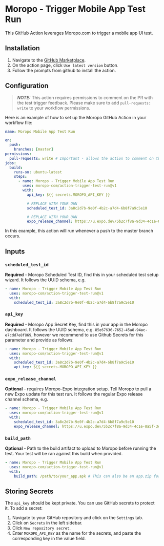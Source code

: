 # Moropo - Trigger Mobile App Test Run

This GitHub Action leverages Moropo.com to trigger a mobile app UI test.

## Installation

1. Navigate to the [GitHub Marketplace](https://github.com/marketplace/actions/moropo-trigger-mobile-app-test-run).
2. On the action page, click `Use latest version` button.
3. Follow the prompts from github to install the action.

## Configuration

> **_NOTE:_** This action requires permissions to comment on the PR with the test trigger feedback. Please make sure to add `pull-requests: write` to your workflow permissions.

Here is an example of how to set up the Moropo GitHub Action in your workflow file:

```yaml
name: Moropo Mobile App Test Run

on:
  push:
    branches: [master]
permissions:
  pull-requests: write # Important - allows the action to comment on the PR with the test trigger feedback
jobs:
  build:
    runs-on: ubuntu-latest
    steps:
      - name: Moropo - Trigger Mobile App Test Run
        uses: moropo-com/action-trigger-test-run@v1
        with:
          api_key: ${{ secrets.MOROPO_API_KEY }}

          # REPLACE WITH YOUR OWN
          scheduled_test_id: 3a8c2d7b-9e0f-4b2c-a7d4-6b8f7a9c5e10

          # REPLACE WITH YOUR OWN
          expo_release_channel: https://u.expo.dev/5b2c7f8a-9d34-4c1e-8a5f-3d9e7b0c2f12?channel-name=moropo-410&runtime-version=exposdk:47.0.0&platform=android
```

In this example, this action will run whenever a push to the master branch occurs.

## Inputs

### `scheduled_test_id`

**Required** - Moropo Scheduled Test ID, find this in your scheduled test setup wizard.
It follows the UUID schema, e.g.

```yaml
- name: Moropo - Trigger Mobile App Test Run
  uses: moropo-com/action-trigger-test-run@v1
  with:
    scheduled_test_id: 3a8c2d7b-9e0f-4b2c-a7d4-6b8f7a9c5e10
```

### `api_key`

**Required** - Moropo App Secret Key, find this in your app in the Moropo dashboard.
It follows the UUID schema, e.g. `85e67636-7652-45a8-94ac-e7cdd7e8f869`, however we recommend to use Github Secrets for this parameter and provide as follows:

```yaml
- name: Moropo - Trigger Mobile App Test Run
  uses: moropo-com/action-trigger-test-run@v1
  with:
    scheduled_test_id: 3a8c2d7b-9e0f-4b2c-a7d4-6b8f7a9c5e10
    api_key: ${{ secrets.MOROPO_API_KEY }}
```

### `expo_release_channel`

**Optional** - requires Moropo-Expo integration setup. Tell Moropo to pull a new Expo update for this test run.
It follows the regular Expo release channel schema, e.g.

```yaml
- name: Moropo - Trigger Mobile App Test Run
  uses: moropo-com/action-trigger-test-run@v1
  with:
    scheduled_test_id: 3a8c2d7b-9e0f-4b2c-a7d4-6b8f7a9c5e10
    expo_release_channel: https://u.expo.dev/5b2c7f8a-9d34-4c1e-8a5f-3d9e7b0c2f12?channel-name=moropo-410&runtime-version=exposdk:47.0.0&platform=android
```

### `build_path`

**Optional** - Path to the build artifact to upload to Moropo before running the test. Your test will be ran against this build when provided.

```yaml
- name: Moropo - Trigger Mobile App Test Run
  uses: moropo-com/action-trigger-test-run@v1
  with:
    build_path: /path/to/your_app.apk # This can also be an app.zip for iOS.
```

## Storing Secrets

The `api_key` should be kept private. You can use GitHub secrets to protect it. To add a secret:

1. Navigate to your GitHub repository and click on the `Settings` tab.
2. Click on `Secrets` in the left sidebar.
3. Click `New repository secret`.
4. Enter `MOROPO_API_KEY` as the name for the secrets, and paste the corresponding key in the value field.
